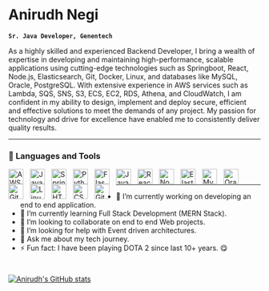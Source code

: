 # Anirudh Negi

**`Sr. Java Developer, Genentech`**

As a highly skilled and experienced Backend Developer, I bring a wealth of expertise in developing and maintaining high-performance, scalable applications using cutting-edge technologies such as Springboot, React, Node.js, Elasticsearch, Git, Docker, Linux, and databases like MySQL, Oracle, PostgreSQL. With extensive experience in AWS services such as Lambda, SQS, SNS, S3, ECS, EC2, RDS, Athena, and CloudWatch, I am confident in my ability to design, implement and deploy secure, efficient and effective solutions to meet the demands of any project. My passion for technology and drive for excellence have enabled me to consistently deliver quality results.

---

### 🧰 Languages and Tools
<img align="left" alt="AWS" width="30px" style="padding-right:10px;"  src="https://cdn.jsdelivr.net/npm/simple-icons@3.13.0/icons/amazonaws.svg" />
<img align="left" alt="Java" width="30px" style="padding-right:10px;" src="https://cdn.jsdelivr.net/gh/devicons/devicon/icons/java/java-original.svg" />
<img align="left" alt="Spring" width="30px" style="padding-right:10px;" src="https://cdn.jsdelivr.net/gh/devicons/devicon/icons/spring/spring-original.svg" />
<img align="left" alt="Python" width="30px" style="padding-right:10px;" src="https://cdn.jsdelivr.net/gh/devicons/devicon/icons/python/python-plain.svg" />
<img align="left" alt="Flask" width="30px" style="padding-right:10px;" src="https://cdn.jsdelivr.net/npm/simple-icons@3.13.0/icons/flask.svg" />
<img align="left" alt="JavaScript" width="30px" style="padding-right:10px;" src="https://cdn.jsdelivr.net/gh/devicons/devicon/icons/javascript/javascript-plain.svg" />
<img align="left" alt="React" width="30px" style="padding-right:10px;" src="https://cdn.jsdelivr.net/gh/devicons/devicon/icons/react/react-original.svg" />
<img align="left" alt="NodeJS" width="30px" style="padding-right:10px;" src="https://cdn.jsdelivr.net/gh/devicons/devicon/icons/nodejs/nodejs-original.svg" />
<img align="left" alt="Elasticsearch" width="30px" style="padding-right:10px;"  src="https://cdn.jsdelivr.net/npm/simple-icons@3.13.0/icons/elasticsearch.svg" />
<img align="left" alt="MySQL" width="30px" style="padding-right:10px;"  src="https://cdn.jsdelivr.net/npm/simple-icons@3.13.0/icons/mysql.svg" />
<img align="left" alt="Oracle" width="30px" style="padding-right:10px;"  src="https://cdn.jsdelivr.net/npm/simple-icons@3.13.0/icons/oracle.svg" />

<img align="left" alt="Git" width="30px" style="padding-right:10px;" src="https://cdn.jsdelivr.net/gh/devicons/devicon/icons/git/git-original.svg" />
<img align="left" alt="Linux" width="30px" style="padding-right:10px;" src="https://cdn.jsdelivr.net/gh/devicons/devicon/icons/linux/linux-original.svg" />
<img align="left" alt="HTML" width="30px" style="padding-right:10px;" src="https://cdn.jsdelivr.net/gh/devicons/devicon/icons/html5/html5-plain.svg" />
<img align="left" alt="CSS" width="30px" style="padding-right:10px;" src="https://cdn.jsdelivr.net/gh/devicons/devicon/icons/css3/css3-plain.svg" />
<img align="left" alt="GitHub" width="30px" style="padding-right:10px;" src="https://cdn.jsdelivr.net/gh/devicons/devicon/icons/github/github-original.svg" />
<br />

---

- 🔭 I’m currently working on developing an end to end application.
- 🌱 I’m currently learning Full Stack Development (MERN Stack).
- 👯 I’m looking to collaborate on end to end Web projects.
- 🤔 I’m looking for help with Event driven architectures.
- 💬 Ask me about my tech journey.
- ⚡ Fun fact: I have been playing DOTA 2 since last 10+ years. 😋

#

<!--
**negiadventures/negiadventures** is a ✨ _special_ ✨ repository because its `README.md` (this file) appears on your GitHub profile.

Here are some ideas to get you started:

- 🔭 I’m currently working on ...
- 🌱 I’m currently learning ...
- 👯 I’m looking to collaborate on ...
- 🤔 I’m looking for help with ...
- 💬 Ask me about ...
- 📫 How to reach me: ...
- 😄 Pronouns: ...
- ⚡ Fun fact: ...
-->

[![Anirudh's GitHub stats](https://github-readme-stats.vercel.app/api?username=negiadventures&show_icons=true&theme=merko)](https://github.com/negiadventures/github-readme-stats)
